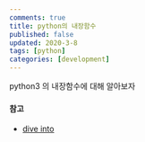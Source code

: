 ```yaml
---
comments: true
title: python의 내장함수
published: false
updated: 2020-3-8
tags: [python]
categories: [development]
---
```


python3 의 내장함수에 대해 알아보자



#### 참고

- [dive into](https://diveinto.org/python3/strings.html)

